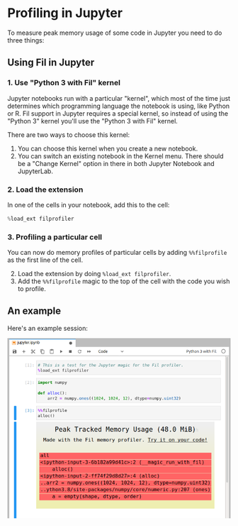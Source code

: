 # Profiling in Jupyter

To measure peak memory usage of some code in Jupyter you need to do three things:

## Using Fil in Jupyter

### 1. Use "Python 3 with Fil" kernel

Jupyter notebooks run with a particular "kernel", which most of the time just determines which programming language the notebook is using, like Python or R.
Fil support in Jupyter requires a special kernel, so instead of using the "Python 3" kernel you'll use the "Python 3 with Fil" kernel.

There are two ways to choose this kernel:

1. You can choose this kernel when you create a new notebook.
2. You can switch an existing notebook in the Kernel menu.
   There should be a "Change Kernel" option in there in both Jupyter Notebook and JupyterLab.
   
### 2. Load the extension

In one of the cells in your notebook, add this to the cell:

```python
%load_ext filprofiler
```

### 3. Profiling a particular cell

You can now do memory profiles of particular cells by adding `%%filprofile` as the first line of the cell.

2. Load the extension by doing `%load_ext filprofiler`.
3. Add the `%%filprofile` magic to the top of the cell with the code you wish to profile.

## An example

Here's an example session:

![Screenshot of JupyterLab session](jupyter.png)
